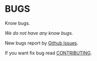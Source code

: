 # BUGS

Know bugs.

*We do not have any know bugs.*

New bugs report by [Github Issues](https://github.com/writeonly/hs-eso-vm/issues).

If you want fix bug read [CONTRIBUTING](CONTRIBUTING.md).
